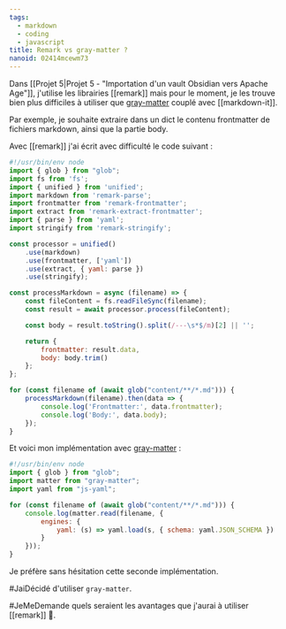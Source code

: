 ```yaml
---
tags:
  - markdown
  - coding
  - javascript
title: Remark vs gray-matter ?
nanoid: 02414mcewm73
---
```

Dans [[Projet 5|Projet 5 - "Importation d'un vault Obsidian vers Apache Age"]], j'utilise les librairies [[remark]] mais pour le moment, je les trouve bien plus difficiles à utiliser que [gray-matter](https://github.com/jonschlinkert/gray-matter) couplé avec  [[markdown-it]].

Par exemple, je souhaite extraire dans un dict le contenu frontmatter de fichiers markdown, ainsi que la partie body.

Avec [[remark]] j'ai écrit avec difficulté le code suivant :

```javascript
#!/usr/bin/env node
import { glob } from "glob";
import fs from 'fs';
import { unified } from 'unified';
import markdown from 'remark-parse';
import frontmatter from 'remark-frontmatter';
import extract from 'remark-extract-frontmatter';
import { parse } from 'yaml';
import stringify from 'remark-stringify';

const processor = unified()
    .use(markdown)
    .use(frontmatter, ['yaml'])
    .use(extract, { yaml: parse })
    .use(stringify);

const processMarkdown = async (filename) => {
    const fileContent = fs.readFileSync(filename);
    const result = await processor.process(fileContent);

    const body = result.toString().split(/---\s*$/m)[2] || '';

    return {
        frontmatter: result.data,
        body: body.trim()
    };
};

for (const filename of (await glob("content/**/*.md"))) {
    processMarkdown(filename).then(data => {
        console.log('Frontmatter:', data.frontmatter);
        console.log('Body:', data.body);
    });
}
```

Et voici mon implémentation avec [gray-matter](https://github.com/jonschlinkert/gray-matter) :

```javascript
#!/usr/bin/env node
import { glob } from "glob";
import matter from "gray-matter";
import yaml from "js-yaml";

for (const filename of (await glob("content/**/*.md"))) {
    console.log(matter.read(filename, {
        engines: {
            yaml: (s) => yaml.load(s, { schema: yaml.JSON_SCHEMA })
        }
    }));
}
```

Je préfère sans hésitation cette seconde implémentation.

#JaiDécidé d'utiliser `gray-matter`.

#JeMeDemande quels seraient les avantages que j'aurai à utiliser [[remark]] 🤔.
